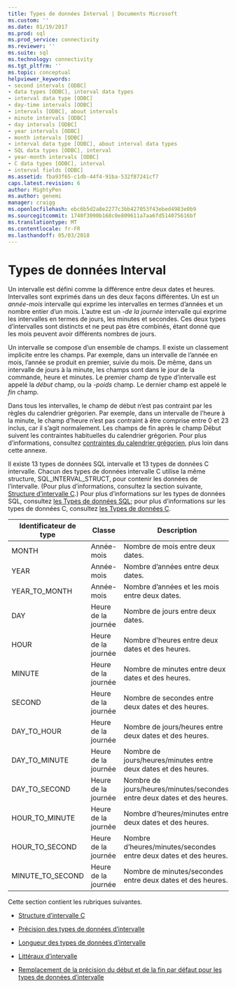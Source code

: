 ```yaml
---
title: Types de données Interval | Documents Microsoft
ms.custom: ''
ms.date: 01/19/2017
ms.prod: sql
ms.prod_service: connectivity
ms.reviewer: ''
ms.suite: sql
ms.technology: connectivity
ms.tgt_pltfrm: ''
ms.topic: conceptual
helpviewer_keywords:
- second intervals [ODBC]
- data types [ODBC], interval data types
- interval data type [ODBC]
- day-time intervals [ODBC]
- intervals [ODBC], about intervals
- minute intervals [ODBC]
- day intervals [ODBC]
- year intervals [ODBC]
- month intervals [ODBC]
- interval data type [ODBC], about interval data types
- SQL data types [ODBC], interval
- year-month intervals [ODBC]
- C data types [ODBC], interval
- interval fields [ODBC]
ms.assetid: fba93f65-c1db-44f4-91ba-532f87241cf7
caps.latest.revision: 6
author: MightyPen
ms.author: genemi
manager: craigg
ms.openlocfilehash: ebc6b5d2a8e2277c3bb427053f43ebed4983e0b9
ms.sourcegitcommit: 1740f3090b168c0e809611a7aa6fd514075616bf
ms.translationtype: MT
ms.contentlocale: fr-FR
ms.lasthandoff: 05/03/2018
---
```

# <a name="interval-data-types"></a>Types de données Interval
Un intervalle est défini comme la différence entre deux dates et heures. Intervalles sont exprimés dans un des deux façons différentes. Un est un *année-mois* intervalle qui exprime les intervalles en termes d’années et un nombre entier d’un mois. L’autre est un *-de la journée* intervalle qui exprime les intervalles en termes de jours, les minutes et secondes. Ces deux types d’intervalles sont distincts et ne peut pas être combinés, étant donné que les mois peuvent avoir différents nombres de jours.  
  
 Un intervalle se compose d’un ensemble de champs. Il existe un classement implicite entre les champs. Par exemple, dans un intervalle de l’année en mois, l’année se produit en premier, suivie du mois. De même, dans un intervalle de jours à la minute, les champs sont dans le jour de la commande, heure et minutes. Le premier champ de type d’intervalle est appelé la *début* champ, ou la *-poids* champ. Le dernier champ est appelé le *fin* champ.  
  
 Dans tous les intervalles, le champ de début n’est pas contraint par les règles du calendrier grégorien. Par exemple, dans un intervalle de l’heure à la minute, le champ d’heure n’est pas contraint à être comprise entre 0 et 23 inclus, car il s’agit normalement. Les champs de fin après le champ Début suivent les contraintes habituelles du calendrier grégorien. Pour plus d’informations, consultez [contraintes du calendrier grégorien](../../../odbc/reference/appendixes/constraints-of-the-gregorian-calendar.md), plus loin dans cette annexe.  
  
 Il existe 13 types de données SQL intervalle et 13 types de données C intervalle. Chacun des types de données intervalle C utilise la même structure, SQL_INTERVAL_STRUCT, pour contenir les données de l’intervalle. (Pour plus d’informations, consultez la section suivante, [Structure d’intervalle C](../../../odbc/reference/appendixes/c-interval-structure.md).) Pour plus d’informations sur les types de données SQL, consultez [les Types de données SQL](../../../odbc/reference/appendixes/sql-data-types.md); pour plus d’informations sur les types de données C, consultez [les Types de données C](../../../odbc/reference/appendixes/c-data-types.md).  
  
|Identificateur de type|Classe| Description|  
|---------------------|-----------|-----------------|  
|MONTH|Année-mois|Nombre de mois entre deux dates.|  
|YEAR|Année-mois|Nombre d’années entre deux dates.|  
|YEAR_TO_MONTH|Année-mois|Nombre d’années et les mois entre deux dates.|  
|DAY|Heure de la journée|Nombre de jours entre deux dates.|  
|HOUR|Heure de la journée|Nombre d’heures entre deux dates et des heures.|  
|MINUTE|Heure de la journée|Nombre de minutes entre deux dates et des heures.|  
|SECOND|Heure de la journée|Nombre de secondes entre deux dates et des heures.|  
|DAY_TO_HOUR|Heure de la journée|Nombre de jours/heures entre deux dates et des heures.|  
|DAY_TO_MINUTE|Heure de la journée|Nombre de jours/heures/minutes entre deux dates et des heures.|  
|DAY_TO_SECOND|Heure de la journée|Nombre de jours/heures/minutes/secondes entre deux dates et des heures.|  
|HOUR_TO_MINUTE|Heure de la journée|Nombre d’heures/minutes entre deux dates et des heures.|  
|HOUR_TO_SECOND|Heure de la journée|Nombre d’heures/minutes/secondes entre deux dates et des heures.|  
|MINUTE_TO_SECOND|Heure de la journée|Nombre de minutes/secondes entre deux dates et des heures.|  
  
 Cette section contient les rubriques suivantes.  
  
-   [Structure d’intervalle C](../../../odbc/reference/appendixes/c-interval-structure.md)  
  
-   [Précision des types de données d’intervalle](../../../odbc/reference/appendixes/interval-data-type-precision.md)  
  
-   [Longueur des types de données d’intervalle](../../../odbc/reference/appendixes/interval-data-type-length.md)  
  
-   [Littéraux d’intervalle](../../../odbc/reference/appendixes/interval-literals.md)  
  
-   [Remplacement de la précision du début et de la fin par défaut pour les types de données d’intervalle](../../../odbc/reference/appendixes/overriding-default-leading-and-seconds-precision-for-interval-data-types.md)
